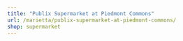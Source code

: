 ```yaml
---
title: "Publix Supermarket at Piedmont Commons"
url: /marietta/publix-supermarket-at-piedmont-commons/
shop: supermarket
---
```


